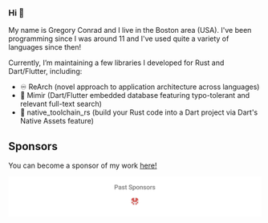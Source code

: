 ### Hi 👋

My name is Gregory Conrad and I live in the Boston area (USA).
I've been programming since I was around 11 and I've used quite a variety of languages since then!

Currently, I’m maintaining a few libraries I developed for Rust and Dart/Flutter, including:
- ♾️ ReArch (novel approach to application architecture across languages)
- 🔎 Mimir (Dart/Flutter embedded database featuring typo-tolerant and relevant full-text search)
- 🧱 native_toolchain_rs (build your Rust code into a Dart project via Dart's Native Assets feature)

## Sponsors
You can become a sponsor of my work [here!](https://github.com/sponsors/GregoryConrad)
<p align="center">
  <img src="https://raw.githubusercontent.com/GregoryConrad/GregoryConrad/main/sponsorkit/sponsors.svg"/>
</p>
